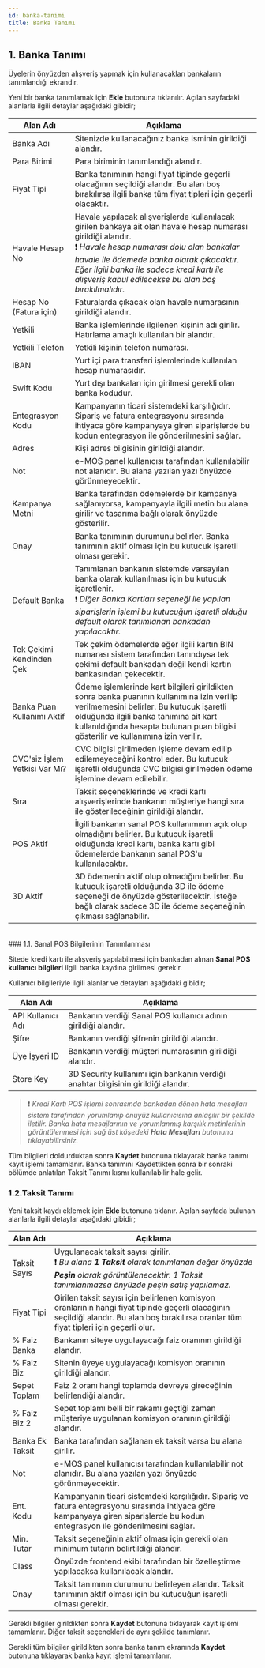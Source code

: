 ```yaml
---
id: banka-tanimi
title: Banka Tanımı
---
```


## 1. Banka Tanımı

Üyelerin önyüzden alışveriş yapmak için kullanacakları bankaların tanımlandığı ekrandır.

Yeni bir banka tanımlamak için **Ekle**  butonuna tıklanılır. Açılan sayfadaki alanlarla ilgili detaylar aşağıdaki gibidir;

|Alan Adı|Açıklama|
|--|--|
|Banka Adı|Sitenizde kullanacağınız banka isminin girildiği alandır.|
|Para Birimi |Para biriminin tanımlandığı alandır.|
|Fiyat Tipi|Banka tanımının hangi fiyat tipinde geçerli olacağının seçildiği alandır. Bu alan boş bırakılırsa ilgili banka tüm fiyat tipleri için geçerli olacaktır.|
|Havale Hesap No|Havale yapılacak alışverişlerde kullanılacak girilen bankaya ait olan havale hesap numarası girildiği alandır. <br> ❗ _Havale hesap numarası dolu olan bankalar havale ile ödemede banka olarak çıkacaktır. Eğer ilgili banka ile sadece kredi kartı ile alışveriş kabul edilecekse bu alan boş bırakılmalıdır._|
|Hesap No (Fatura için)|Faturalarda çıkacak olan havale numarasının girildiği alandır.|
|Yetkili|Banka işlemlerinde ilgilenen kişinin adı girilir. Hatırlama amaçlı kullanılan bir alandır.|
|Yetkili Telefon|Yetkili kişinin telefon numarası.|
|IBAN|Yurt içi para transferi işlemlerinde kullanılan hesap numarasıdır.|
|Swift Kodu|Yurt dışı bankaları için girilmesi gerekli olan banka kodudur.|
|Entegrasyon Kodu|Kampanyanın ticari sistemdeki karşılığıdır. Sipariş ve fatura entegrasyonu sırasında ihtiyaca göre kampanyaya giren siparişlerde bu kodun entegrasyon ile gönderilmesini sağlar.|
|Adres|Kişi adres bilgisinin girildiği alandır.|
|Not|e-MOS panel kullanıcısı tarafından kullanılabilir not alanıdır. Bu alana yazılan yazı önyüzde görünmeyecektir.|
|Kampanya Metni|Banka tarafından ödemelerde bir kampanya sağlanıyorsa, kampanyayla ilgili metin bu alana girilir ve tasarıma bağlı olarak önyüzde gösterilir.|
|Onay|Banka tanımının durumunu belirler. Banka tanımının aktif olması için bu kutucuk işaretli olması gerekir.|
|Default Banka|Tanımlanan bankanın sistemde varsayılan banka olarak kullanılması için bu kutucuk işaretlenir. <br> ❗ _Diğer Banka Kartları seçeneği ile yapılan siparişlerin işlemi bu kutucuğun işaretli olduğu default olarak tanımlanan bankadan yapılacaktır._|
|Tek Çekimi Kendinden Çek|Tek çekim ödemelerde eğer ilgili kartın BIN numarası sistem tarafından tanındıysa tek çekimi default bankadan değil kendi kartın bankasından çekecektir.|
|Banka Puan Kullanımı Aktif|Ödeme işlemlerinde kart bilgileri girildikten sonra banka puanının kullanımına izin verilip verilmemesini belirler. Bu kutucuk işaretli olduğunda ilgili banka tanımına ait kart kullanıldığında hesapta bulunan puan bilgisi gösterilir ve kullanımına izin verilir.|
|CVC'siz İşlem Yetkisi Var Mı?|CVC bilgisi girilmeden işleme devam edilip edilemeyeceğini kontrol eder. Bu kutucuk işaretli olduğunda CVC bilgisi girilmeden ödeme işlemine devam edilebilir.|
|Sıra|Taksit seçeneklerinde ve kredi kartı alışverişlerinde bankanın müşteriye hangi sıra ile gösterileceğinin girildiği alandır.|
|POS Aktif|İlgili bankanın sanal POS kullanımının açık olup olmadığını belirler. Bu kutucuk işaretli olduğunda kredi kartı, banka kartı gibi ödemelerde bankanın sanal POS'u kullanılacaktır.|
|3D Aktif|3D ödemenin aktif olup olmadığını belirler. Bu kutucuk işaretli olduğunda 3D ile ödeme seçeneği de önyüzde gösterilecektir. İsteğe bağlı olarak sadece 3D ile ödeme seçeneğinin çıkması sağlanabilir.|

<br>
### 1.1. Sanal POS Bilgilerinin Tanımlanması

Sitede kredi kartı ile alışveriş yapılabilmesi için bankadan alınan **Sanal POS kullanıcı bilgileri** ilgili banka kaydına girilmesi gerekir.

Kullanıcı bilgileriyle ilgili alanlar ve detayları aşağıdaki gibidir;

|Alan Adı|Açıklama|
|--|--|
|API Kullanıcı Adı|Bankanın verdiği Sanal POS kullanıcı adının girildiği alandır.|
|Şifre|Bankanın  verdiği şifrenin girildiği alandır.|
|Üye İşyeri ID|Bankanın verdiği müşteri numarasının girildiği alandır.|
|Store Key|3D Security kullanımı için bankanın verdiği anahtar bilgisinin girildiği alandır.|


>❗ _Kredi Kartı POS işlemi sonrasında bankadan dönen hata mesajları sistem tarafından yorumlanıp önuyüz kullanıcısına anlaşılır bir şekilde iletilir. Banka hata mesajlarının ve yorumlanmış karşılık metinlerinin görüntülenmesi için sağ üst köşedeki **Hata Mesajları** butonuna tıklayabilirsiniz._

Tüm bilgileri doldurduktan sonra **Kaydet** butonuna tıklayarak banka tanımı kayıt işlemi tamamlanır. Banka tanımını Kaydettikten sonra bir sonraki bölümde anlatılan Taksit Tanımı kısmı kullanılabilir hale gelir.

### 1.2.Taksit Tanımı

Yeni taksit kaydı eklemek için **Ekle** butonuna tıklanır. Açılan sayfada bulunan alanlarla ilgili detaylar aşağıdaki gibidir;

|Alan Adı|Açıklama|
|--|--|
|Taksit Sayıs|Uygulanacak taksit sayısı girilir. <br>❗ _Bu alana **1 Taksit** olarak tanımlanan değer önyüzde **Peşin** olarak görüntülenecektir. 1 Taksit tanımlanmazsa önyüzde peşin satış yapılamaz._|
|Fiyat Tipi|Girilen taksit sayısı için belirlenen komisyon oranlarının hangi fiyat tipinde geçerli olacağının seçildiği alandır. Bu alan boş bırakılırsa oranlar tüm fiyat tipleri için geçerli olur.|
|% Faiz Banka|Bankanın siteye uygulayacağı faiz oranının girildiği alandır.|
|% Faiz Biz|Sitenin üyeye uygulayacağı komisyon oranının girildiği alandır.|
|Sepet Toplam|Faiz 2 oranı hangi toplamda devreye gireceğinin belirlendiği alandır.|
|% Faiz Biz 2|Sepet toplamı belli bir rakamı geçtiği zaman müşteriye uygulanan komisyon oranının girildiği alandır.|
|Banka Ek Taksit|Banka tarafından sağlanan ek taksit varsa bu alana girilir.|
|Not|e-MOS panel kullanıcısı tarafından kullanılabilir not alanıdır. Bu alana yazılan yazı önyüzde görünmeyecektir.|
|Ent. Kodu|Kampanyanın ticari sistemdeki karşılığıdır. Sipariş ve fatura entegrasyonu sırasında ihtiyaca göre kampanyaya giren siparişlerde bu kodun entegrasyon ile gönderilmesini sağlar.|
|Min. Tutar|Taksit seçeneğinin aktif olması için gerekli olan minimum tutarın belirtildiği alandır.|
|Class|Önyüzde frontend ekibi tarafından bir özelleştirme yapılacaksa kullanılacak alandır.|
|Onay|Taksit tanımının durumunu belirleyen alandır. Taksit tanımının aktif olması için bu kutucuğun işaretli olması gerekir.|

Gerekli bilgiler girildikten sonra  **Kaydet**  butonuna tıklayarak  kayıt işlemi tamamlanır.
Diğer taksit seçenekleri de aynı şekilde tanımlanır.

Gerekli tüm bilgiler girildikten sonra banka tanım ekranında **Kaydet** butonuna tıklayarak banka kayıt işlemi tamamlanır.